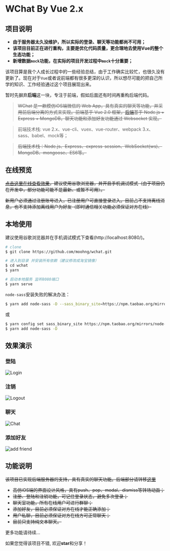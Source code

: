 # WChat By Vue 2.x

## 项目说明

- **由于服务器太久没维护，所以实际的登录、聊天等功能都尚不可用；**
- **该项目目前正在进行重构，主要是优化代码质量，更合理地去使用Vue的整个生态功能；**
- **新增数据`mock`功能，在实际的项目开发过程中`mock`十分重要；**

该项目算是我个人成长过程中的一些经验总结，由于工作确实比较忙，也很久没有更新了。现在对于`Vue`或者说前端都有很多更深的认识，所以想尽可能的把自己所学的知识、工作经验通过这个项目展现出来。

暂时先摒弃**后端**这一块，专注于前端，假如后面还有时间再重构后端代码。

> ~~WChat 是一款模仿iOS端微信的 Web App，具有真实的聊天等功能，并采用前后端分离的方式来实现。前端基于 Vue 2.0 框架，[后端](https://github.com/moohng/wchat-sv)基于 Node.js + Express + MongoDB，聊天功能和添加好友功能通过 Websocket 实现。~~

> 前端技术栈: vue 2.x、vue-cli、vuex、vue-router、webpack 3.x、sass、babel、mock等；

> ~~后端技术栈：Node.js、Express、express-session、WebSocket(ws)、MongoDB、mongoose、ES6等。~~

## 在线预览

~~[点击这里在线查看效果](http://mohng.com/wchat)，建议使用谷歌浏览器，并开启手机调试模式（由于项目仍在开发中，部分功能可能不是最新、或暂不可用）。~~

~~新用户必须通过注册账号进入，已注册用户可直接登录进入。目前占不支持离线消息，也不支持添加离线用户为好友（即时通信相关功能必须保证对方在线）~~

## 本地使用

建议使用谷歌浏览器并在手机调试模式下查看(http://localhost:8080/)。

``` bash
# clone
$ git clone https://github.com/moohng/wchat.git

# 进入到目录 并安装所有依赖（建议修改成淘宝镜像）
$ cd wchat
$ yarn

# 启动本地服务 监听8080端口
$ yarn serve
```

`node-sass`安装失败的解决办法：

``` bash
$ yarn add node-sass -D --sass_binary_site=https://npm.taobao.org/mirrors/node-sass
```

或

``` bash
$ yarn config set sass_binary_site https://npm.taobao.org/mirrors/node-sass
$ yarn add node-sass -D
```

## 效果演示

### 登陆

![Login](http://moohng.oss-cn-shenzhen.aliyuncs.com/wchat/login.gif)

### 注销

![Logout](http://moohng.oss-cn-shenzhen.aliyuncs.com/wchat/logout.gif)

### 聊天

![Chat](http://moohng.oss-cn-shenzhen.aliyuncs.com/wchat/chatroom.gif)

### 添加好友

![add friend](http://moohng.oss-cn-shenzhen.aliyuncs.com/wchat/add-friend.gif)

## 功能说明

~~该项目已实现后端服务器的支持，具有真实的聊天功能。后端部分请转移[这里](https://github.com/moohng/wchat-sv)~~

- ~~高仿iOS端的界面设计风格，具有push、pop、modal、dismiss等转场动画；~~
- ~~注册、登陆和注销功能，可记住登录状态，避免多次登录；~~
- ~~聊天室功能，所有在线用户可进行群聊；~~
- ~~添加好友，目前必须保证对方在线才能正确添加；~~
- ~~用户私聊，目前必须保证对方在线方可正常聊天；~~
- ~~目前只支持纯文本聊天。~~

更多功能请待续...

如果您觉得该项目不错, 欢迎**star**和分享！
